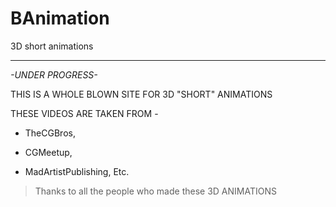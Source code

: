 # BAnimation
3D short animations 
________________________

*-UNDER PROGRESS-*

THIS IS A WHOLE BLOWN SITE FOR 3D "SHORT" ANIMATIONS

THESE VIDEOS ARE TAKEN FROM -

- TheCGBros,

- CGMeetup,

- MadArtistPublishing,
Etc.


> Thanks to all the people who made these 3D ANIMATIONS 
